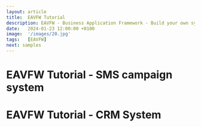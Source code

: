 ```yaml
---
layout: article
title:  EAVFW Tutorial
description: EAVFW - Business Application Framework - Build your own system in a 2 hour tutorial
date:   2024-01-23 12:00:00 +0100
image:  '/images/20.jpg'
tags:   [EAVFW]
next: samples
---
```


# EAVFW Tutorial - SMS campaign system


# EAVFW Tutorial - CRM System
